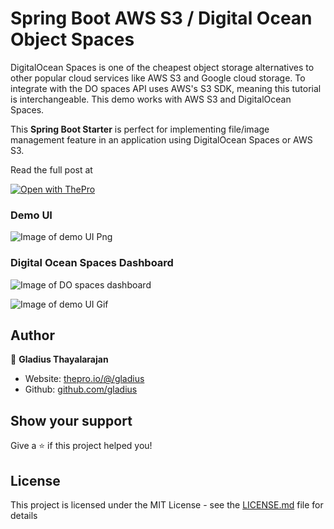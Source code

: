 # Spring Boot AWS S3 / Digital Ocean Object Spaces

DigitalOcean Spaces is one of the cheapest object storage alternatives to other popular cloud services like AWS S3 and Google cloud storage. To integrate with the DO spaces API uses AWS's S3 SDK, meaning this tutorial is interchangeable. This demo works with AWS S3 and DigitalOcean Spaces.

This **Spring Boot Starter** is perfect for implementing file/image management feature in an application using DigitalOcean Spaces or AWS S3.

Read the full post at

[![Open with ThePro](https://thepro.io/button.svg)](https://thepro.io/post/spring-boot-and-digitalocean-spaces-for-file-storage-Q1)

### Demo UI

![Image of demo UI Png](https://raw.githubusercontent.com/gladius-thayalarajan/spring-boot-digital-ocean-spaces/master/screenshots/gallery.png)

### Digital Ocean Spaces Dashboard

![Image of DO spaces dashboard](https://raw.githubusercontent.com/gladius-thayalarajan/spring-boot-digital-ocean-spaces/master/screenshots/do-spaces-dashboard.png)

![Image of demo UI Gif](https://raw.githubusercontent.com/gladius-thayalarajan/spring-boot-digital-ocean-spaces/master/screenshots/demo.gif)

## Author

👤 **Gladius Thayalarajan**

- Website: [thepro.io/@/gladius](thepro.io/@/gladius)
- Github: [github.com/gladius](https://github.com/gladius)

## Show your support

Give a ⭐️ if this project helped you!

## License

This project is licensed under the MIT License - see the [LICENSE.md](LICENSE.md) file for details
